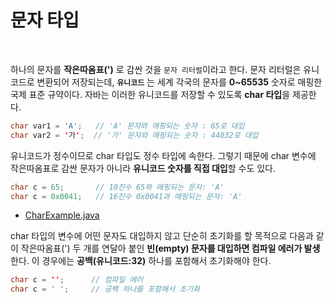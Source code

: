 # 문자 타입
<br/>

하나의 문자를 **작은따옴표(')** 로 감싼 것을 `문자 리터럴`이라고 한다. 문자 리터럴은 유니코드로 변환되어 저장되는데, **`유니코드`** 는 세계 각국의 문자를 **0~65535** 숫자로 매핑한 국제 표준 규약이다.
자바는 이러한 유니코드를 저장할 수 있도록 **char 타입**을 제공한다.
```java
char var1 = 'A';   // 'A' 문자와 매핑되는 숫자 : 65로 대입
char var2 = '가';  // '가' 문자와 매핑되는 숫자 : 44032로 대입
```
유니코드가 정수이므로 char 타입도 정수 타입에 속한다. 그렇기 때문에 char 변수에 작은따옴표로 감싼 문자가 아니라 **유니코드 숫자를 직접 대입**할 수도 있다.
```java
char c = 65;       // 10진수 65와 매핑되는 문자: 'A'
char c = 0x0041;   // 16진수 0x0041과 매핑되는 문자: 'A'
```
- [CharExample.java](https://github.com/silxbro/java/blob/main/src/thisisjava/ch02/sec03/CharExample.java)
  
char 타입의 변수에 어떤 문자도 대입하지 않고 단순히 초기화를 할 목적으로 다음과 같이 작은따옴표(') 두 개를 연달아 붙인 **빈(empty) 문자를 대입하면 컴파일 에러가 발생**한다.
이 경우에는 **공백(유니코드:32)** 하나를 포함해서 초기화해야 한다.
```java
char c = '';      // 컴파일 에러
char c = ' ';     // 공백 하나를 포함해서 초기화
```
